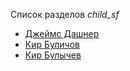 Список разделов *child_sf*

* [Джеймс Дашнер](/books/child_sf/Джеймс%20Дашнер)
* [Кир Буличов](/books/child_sf/Кир%20Буличов)
* [Кир Булычев](/books/child_sf/Кир%20Булычев)